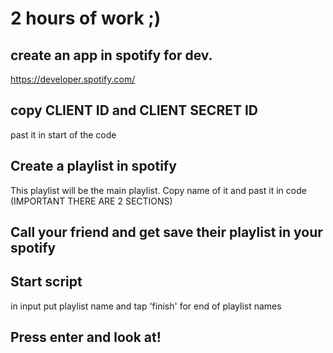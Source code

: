 # 2 hours of work ;)


## create an app in  spotify for dev.
https://developer.spotify.com/

## copy CLIENT ID and CLIENT SECRET ID
past it in start of the code

## Create a playlist in spotify
This playlist will be the main playlist.
Copy name of it and past it in code (IMPORTANT THERE ARE 2 SECTIONS)

## Call your friend and get save their playlist in your spotify

## Start script
in input put playlist name and tap 'finish' for end of playlist names

## Press enter and look at!
